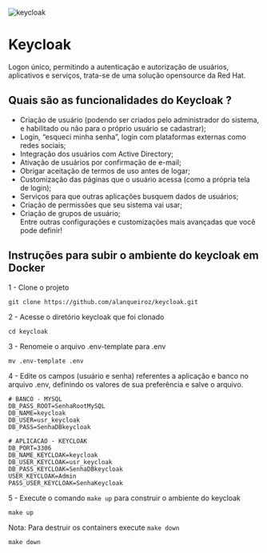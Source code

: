 ![keycloak](https://www.keycloak.org/resources/images/keycloak_logo_480x108.png)

# Keycloak
Logon único, permitindo a autenticação e autorização de usuários, aplicativos e serviços, trata-se de uma solução opensource da Red Hat.

## Quais são as funcionalidades do Keycloak ?

* Criação de usuário (podendo ser criados pelo administrador do sistema, e habilitado ou não para o próprio usuário se cadastrar);<br>
* Login, “esqueci minha senha”, login com plataformas externas como redes sociais;<br>
* Integração dos usuários com Active Directory;<br>
* Ativação de usuários por confirmação de e-mail;<br>
* Obrigar aceitação de termos de uso antes de logar;<br>
* Customização das páginas que o usuário acessa (como a própria tela de login);<br>
* Serviços para que outras aplicações busquem dados de usuários;<br>
* Criação de permissões que seu sistema vai usar;<br>
* Criação de grupos de usuário;<br>
Entre outras configurações e customizações mais avançadas que você pode definir!<br>

## Instruções para subir o ambiente do keycloak em Docker

1 - Clone o projeto<br>
```shell
git clone https://github.com/alanqueiroz/keycloak.git
```
2 - Acesse o diretório keycloak que foi clonado<br>
```shell
cd keycloak
```
3 - Renomeie o arquivo .env-template para .env<br>
```shell
mv .env-template .env
```
4 - Edite os campos (usuário e senha) referentes a aplicação e banco no arquivo .env, definindo os valores de sua preferência e salve o arquivo.<br>
```shell
# BANCO - MYSQL
DB_PASS_ROOT=SenhaRootMySQL
DB_NAME=keycloak
DB_USER=usr_keycloak
DB_PASS=SenhaDBkeycloak

# APLICACAO - KEYCLOAK
DB_PORT=3306
DB_NAME_KEYCLOAK=keycloak
DB_USER_KEYCLOAK=usr_keycloak
DB_PASS_KEYCLOAK=SenhaDBkeycloak
USER_KEYCLOAK=Admin
PASS_USER_KEYCLOAK=SenhaKeycloak
```
5 - Execute o comando `make up` para construir o ambiente do keycloak<br>
```shell
make up
```
Nota: Para destruir os containers execute `make down`
```shell
make down
```
